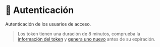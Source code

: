 # 🔐 Autenticación

Autenticación de los usuarios de acceso.

> Los token tienen una duración de 8 minutos, comprueba la [información del token](check.html) y [genera uno nuevo](refresh.html) antes de su expiración.
